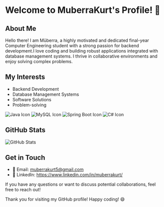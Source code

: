 # Welcome to MuberraKurt's Profile! 👋

## About Me

Hello there! I am Müberra, a highly motivated and dedicated final-year Computer Engineering student with a strong passion for backend development.I love coding and building robust applications integrated with database management systems. I thrive in collaborative environments and enjoy solving complex problems.

## My Interests

- Backend Development
- Database Management Systems
- Software Solutions
- Problem-solving
  
![Java Icon](https://img.icons8.com/color/48/000000/java-coffee-cup-logo--v1.png)
![MySQL Icon](https://img.icons8.com/color/48/000000/mysql-logo.png)
![Spring Boot Icon](https://img.icons8.com/color/48/000000/spring-logo.png)
![C# Icon](https://img.icons8.com/color/48/000000/c-sharp-logo.png)

## GitHub Stats

![GitHub Stats](https://github-readme-stats.vercel.app/api?username=MuberraKurt&show_icons=true&hide_title=true&hide_border=true&count_private=true&hide=prs,issues,contribs)


## Get in Touch

- 📧 Email: muberrakurt5@gmail.com
- 💼 LinkedIn: https://www.linkedin.com/in/muberrakurt/

If you have any questions or want to discuss potential collaborations, feel free to reach out!

Thank you for visiting my GitHub profile! Happy coding! 😄
